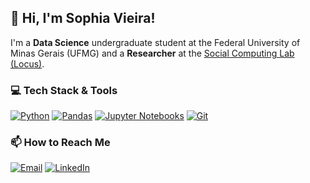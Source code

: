 ## 👋 Hi, I'm Sophia Vieira!

I'm a **Data Science** undergraduate student at the Federal University of Minas Gerais (UFMG) and a **Researcher** at the [Social Computing Lab (Locus)](http://locus.dcc.ufmg.br/). 

### 💻 Tech Stack & Tools
<p>
  <a href="#"><img alt="Python" src="https://img.shields.io/badge/Python-3776AB?style=for-the-badge&logo=python&logoColor=white"></a>
  <a href="#"><img alt="Pandas" src="https://img.shields.io/badge/Pandas-150458?style=for-the-badge&logo=pandas&logoColor=white"></a>
  <a href="#"><img alt="Jupyter Notebooks" src="https://img.shields.io/badge/Jupyter-F37626?style=for-the-badge&logo=jupyter&logoColor=white"></a>
  <a href="#"><img alt="Git" src="https://img.shields.io/badge/Git-F05032?style=for-the-badge&logo=git&logoColor=white"></a>
</p>

### 📫 How to Reach Me
<p>
  <a href="mailto:sophiaevieira@ufmg.com.br"><img alt="Email" src="https://img.shields.io/badge/Email-D14836?style=for-the-badge&logo=gmail&logoColor=white"></a>
  <a href="https://www.linkedin.com/in/sophiaevieira"><img alt="LinkedIn" src="https://img.shields.io/badge/LinkedIn-0077B5?style=for-the-badge&logo=linkedin&logoColor=white"></a>
</p>
